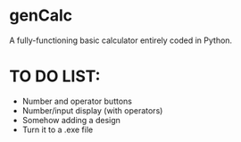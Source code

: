 # genCalc

A fully-functioning basic calculator entirely coded in Python.


# TO DO LIST:

* Number and operator buttons
* Number/input display (with operators)
* Somehow adding a design
* Turn it to a .exe file
